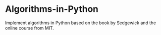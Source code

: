 # Algorithms-in-Python
Implement algorithms in Python based on the book by Sedgewick and the online course from MIT. 
